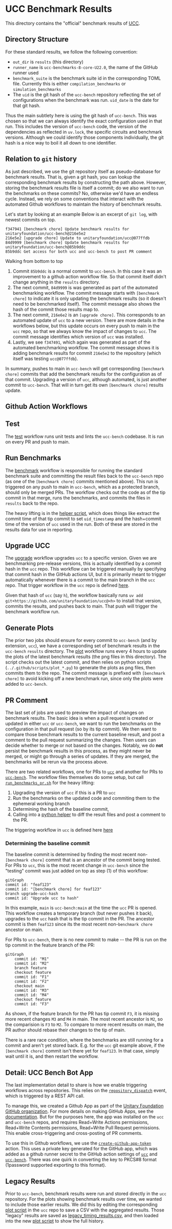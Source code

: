 # UCC Benchmark Results

This directory contains the "official" benchmark results of
[UCC](https://github.com/unitaryfoundation/ucc).

## Directory Structure

For these standard results, we follow the following convention:

* `out_dir` is `results` (this directory)
* `runner_name` is `ucc-benchmarks-8-core-U22.0`, the name of the GitHub runner used
* `benchmark_suite` is the benchmark suite id in the corresponding TOML file.
Currently this is either `compilation_benchmarks` or `simulation_benchmarks`
* The `uid` is the git hash of the `ucc-bench` repository reflecting the set of configurations when the benchmark was run. `uid_date` is the date for that git hash.

Thus the main subtlety here is using the git hash of `ucc-bench`. This was chosen so that we can always identify the exact configuration used in that run. This includes the version of `ucc-bench` code, the version of the dependencies as reflected in `uv.lock`, the specific circuits and benchmark versions. Although we could identify those components individually, the git hash is a nice way to boil it all down to one identifier.

## Relation to `git` history

As just described, we use the git repository itself as pseudo-database for benchmark results. That is, given a git hash, you can lookup the corresponding benchmark results by constructing the path above. However, storing the benchmark results file is itself a commit; do we also want to run the benchmarks on these commits? No, otherwise we'd have an endless cycle. Instead, we rely on some conventions that interact with the automated Github workflows to maintain the history of benchmark results.

Let's start by looking at an example Below is an excerpt of `git log`, with newest commits on top.

```
f347941 [benchmark chore] Update benchmark results for unitaryfoundation/ucc-bench@216e5e2
216e5e2 [upgrade chore] Update to unitaryfoundation/ucc@077ffdb
84d9999 [benchmark chore] Update benchmark results for unitaryfoundation/ucc-bench@85b9ddc
85b9ddc Get access for both ucc and ucc-bench to post PR comment
```

Walking from bottom to top
1. Commit `85b9ddc` is a normal commit to `ucc-bench`. In this case it was an improvement to a github action workflow file. So that commit itself didn't change anything in the `results` directory.
2. The next commit, `84d9999` is was generated as part of the automated benchmarking workflow. The commit message starts with `[benchmark chore]` to indicate it is only updating the benchmark results (so it doesn't need to be benchmarked itself). The commit message also shows the hash of the commit those results map to.
3. The next commit, `216e6e2` is an `[upgrade chore]`. This corresponds to an automated update of `ucc` to a new version. There are more details in the workflows below, but this update occurs on every push to main in the `ucc` repo, so that we always know the impact of changes to `ucc`. The commit message identifies which version of `ucc` was installed.
4. Lastly, we see `f347491`, which again was generated as part of the automated benchmarking workflow. The commit message shows it is adding benchmark results for commit `216e5e2` to the repository (which itself was testing `ucc@077ffdb`).

In summary, pushes to main in `ucc-bench` will get corresponding `[benchmark chore]` commits that add the benchmark results for the configuration as of that commit. Upgrading a version of `ucc`,  although automated, is just another commit to `ucc-bench`. That will in turn get its own `[benchmark chore]` results update.

## Github Action Workflows

## Test

The [test](../.github/workflows/test.yml) workflow runs unit tests and lints the `ucc-bench` codebase. It is run on every PR and push to main.

## Run Benchmarks

The [benchmark](../.github/workflows/run_benchmarks.yml) workflow is responsible for running the standard benchmark suite and committing the result files back to the `ucc-bench` repo (as one of the `[benchmark chore]` commits mentioned above). This run is triggered on any push to main in `ucc-bench`, which as a protected branch, should only be merged PRs. The workflow checks out the code as of the tip commit in that merge, runs the benchmarks, and commits the files in `results` back to the repo.

The heavy lifting is in the [helper script](../.github/scripts/run_benchmarks.sh), which does things like extract the commit time of that tip commit to set `uid_timestamp` and the hash+commit time of the version of `ucc` used in the run. Both of these are stored in the results data for use in reporting.

## Upgrade UCC

The [upgrade](../.github/workflows/upgrade_ucc.yml) workflow upgrades `ucc` to a specific version. Given we are benchmarking pre-release versions, this is actually identified by a commit hash in the `ucc` repo. This workflow can be triggered manually by specifying that commit hash in the GitHub actions UI, but it is primarily meant to trigger automatically whenever there is a commit to the main branch in the `ucc` repo. That trigger workflow in the `ucc` repo is defined [here](https://github.com/unitaryfoundation/ucc/blob/main/.github/workflows/trigger-ucc-bench.yml).

Given that hash of `ucc` (say `h`), the workflow basically runs `uv add git+https://github.com/unitaryfoundation/ucc@<h>` to install that version, commits the results, and pushes back to main. That push will trigger the benchmark workflow run.

## Generate Plots

The prior two jobs should ensure for every commit to `ucc-bench` (and by extension, `ucc`), we have a corresponding set of benchmark results in the `ucc-bench` `results` directory. The [plot](../.github/workflows/plot_latest_benchmark.yml) workflow runs every 4 hours to update the plots of the latest benchmark results (the png files in this directory). The script checks out the latest commit, and then relies on python scripts (`../.github/scripts/plot_*.py`) to generate the plots as png files, then commits them to the repo. The commit message is prefixed with `[benchmark chore]` to avoid kicking off a new benchmark run, since only the plots were added to `ucc-bench`.

## PR Comment

The last set of jobs are used to preview the impact of changes on benchmark results. The basic idea is when a pull request is created or updated in either `ucc` or `ucc-bench`, we want to run the benchmarks on the
configuration in that pull request (so by its tip commit). We then want to compare those benchmark results to the current baseline result, and post a comment to the pull request summarizing the changes. Then users can decide whether to merge or not based on the changes. Notably, we do **not** persist the benchmark results in this process, as they might never be merged, or might go through a series of updates. If they are merged, the benchmarks will be rerun via the process above.

There are two related workflows, one for PRs to [`ucc`](../.github/workflows/run_benchmarks_pr_ucc.yml) and another for PRs to [`ucc-bench`](../.github/workflows/run_benchmarks_pr_ucc_bench.yml). The workflow files themselves do some setup, but call [`run_benchmarks_pr.sh`](../.github/scripts/run_benchmarks_pr.sh) for the heavy lifting:

1. Upgrading the version of `ucc` if this is a PR to `ucc`
2. Run the benchmarks on the updated code and commiting them to the ephemeral working branch
3. Determining the hash of the baseline commit,
4. Calling into a [python helper](../.github/scripts/post_benchmark_diff_comment.py) to diff the result files and post a comment to the PR.

The triggering workflow in `ucc` is defined here [here](https://github.com/unitaryfoundation/ucc/blob/main/.github/workflows/trigger-ucc-bench-pr.yml)

### Determining the baseline commit
The baseline commit is determined by finding the most recent non-`[benchmark chore]` commit that is an ancestor of the commit being tested. For PRs to `ucc`, this is the most recent change in `ucc-bench` since the "testing" commit was just added on top as step (1) of this workflow:

```mermaid
gitGraph
commit id: "feaf123"
commit id: "[benchmark chore] for feaf123"
branch upgrade-ucc-hash
commit id: "Upgrade ucc to hash"
```
In this example, `main` is `ucc-bench:main` at the time the `ucc` PR is opened. This workflow creates a temporary branch (but never pushes it back), upgrades to the `ucc` hash that is the tip commit in the PR. The ancestor commit is then `feaf123` since its the most recent non-`benchmark chore` ancestor on main.

For PRs to `ucc-bench`, there is no new commit to make -- the PR is run on the tip commit in the feature branch of the PR:
```mermaid
gitGraph
    commit id: "M1"
    commit id: "M2"
    branch feature
    checkout feature
    commit id: "F1"
    commit id: "F2"
    checkout main
    commit id: "M3"
    commit id: "M4"
    checkout feature
    commit id: "F3"
```
As shown, if the feature branch for the PR has tip commit `F3`, it is missing more recent changes `M3` and `M4` in main. The most recent ancestor is `M2`, so the comparision is `F3` to `M2`. To compare to more recent results on main, the PR author should rebase their changes to the tip of main.

There is a rare race condition, where the benchmarks are still running for a commit and aren't yet stored back. E.g. for the `ucc` git example above, if the `[benchmark chore]` commit isn't there yet for `feaf123`. In that case, simply wait until it is, and then restart the workflow.

## Detail: UCC Bench Bot App

The last implementation detail to share is how we enable triggering workflows across repositories. This relies on the [`repository_dispatch`](https://docs.github.com/en/actions/writing-workflows/choosing-when-your-workflow-runs/events-that-trigger-workflows#repository_dispatch) event, which is triggered by a REST API call.

To manage this, we created a Github App as part of the [Unitary Foundation GitHub organization](https://github.com/organizations/unitaryfoundation/settings/apps/ucc-bench-bot). For more details on making GitHub Apps, see the [documentation](https://docs.github.com/en/apps/creating-github-apps). But for the purposes here, the app was installed on the `ucc` and `ucc-bench` repos, and requires Read+Write Actions permissions, Read+Write Contents permissions, Read+Write Pull Request permissions. This enable cross-triggering and cross-posting of PR comments.

To use this in Github workflows, we use the [`create-github-app-token`](https://github.com/actions/create-github-app-token) action. This uses a private key generated for the GitHub app, which was added as a github runner secret to the GitHub action settings of [`ucc`](https://github.com/unitaryfoundation/ucc/settings/secrets/actions) and [`ucc-bench`](https://github.com/unitaryfoundation/ucc-bench/settings/secrets/actions). There was one quirk in converting the key to PKCS#8 format (1password supported exporting to this format).


## Legacy Results

Prior to `ucc-bench`, benchmark results were run and stored directly in the `ucc`
repository. For the plots showing benchmark results over time, we wanted to include
those earlier results. We did this by editing the corresponding [plot script](https://github.com/unitaryfoundation/ucc/blob/470f8e6a69e6c8bf209dc904c21d38940e7b8d3b/benchmarks/scripts/plot_avg_benchmarks_over_time.py#L68) in the `ucc` repo to save a CSV with the aggregated results. Those "legacy" results are saved as [legacy_timing_results.csv](./ucc-benchmarks-8-core-U22.04/compilation_benchmarks/legacy_timing_results.csv), and then loaded into the new [plot script](../.github/scripts/plot_avg_by_time_benchmark.py) to show the full history.

